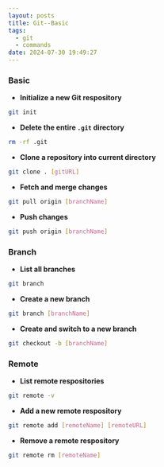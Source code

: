 ```yaml
---
layout: posts
title: Git--Basic
tags:
  - git
  - commands
date: 2024-07-30 19:49:27
---
```


### Basic

- **Initialize a new Git respository**

```bash
git init
```

- **Delete the entire `.git` directory**

```bash
rm -rf .git
```

- **Clone a repository into current directory**

```bash
git clone . [gitURL]
```

- **Fetch and merge changes**

```bash
git pull origin [branchName]
```

- **Push changes**

```bash
git push origin [branchName]
```

### Branch

- **List all branches**

```bash
git branch
```

- **Create a new branch**

```bash
git branch [branchName]
```

- **Create and switch to a new branch**

```bash
git checkout -b [branchName]
```

### Remote

- **List remote respositories**

```bash
git remote -v
```

- **Add a new remote respository**

```bash
git remote add [remoteName] [remoteURL]
```

- **Remove a remote respository**

```bash
git remote rm [remoteName]
```
